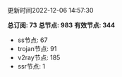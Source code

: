 更新时间2022-12-06 14:57:30

**总订阅: 73**
**总节点: 983**
**有效节点: 344**
- ss节点: 67
- trojan节点: 91
- v2ray节点: 185
- ssr节点: 1
